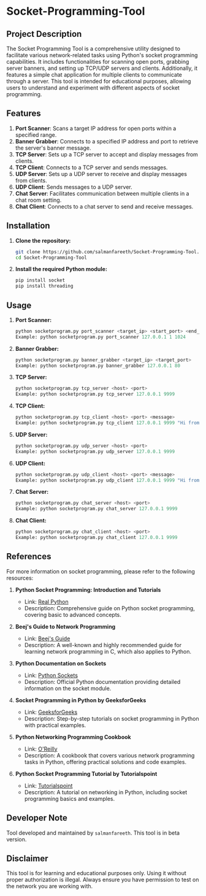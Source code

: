 # Socket-Programming-Tool

## Project Description

The Socket Programming Tool is a comprehensive utility designed to facilitate various network-related tasks using Python's socket programming capabilities. It includes functionalities for scanning open ports, grabbing server banners, and setting up TCP/UDP servers and clients. Additionally, it features a simple chat application for multiple clients to communicate through a server. This tool is intended for educational purposes, allowing users to understand and experiment with different aspects of socket programming.


## Features

1. **Port Scanner**: Scans a target IP address for open ports within a specified range.
2. **Banner Grabber**: Connects to a specified IP address and port to retrieve the server's banner message.
3. **TCP Server**: Sets up a TCP server to accept and display messages from clients.
4. **TCP Client**: Connects to a TCP server and sends messages.
5. **UDP Server**: Sets up a UDP server to receive and display messages from clients.
6. **UDP Client**: Sends messages to a UDP server.
7. **Chat Server**: Facilitates communication between multiple clients in a chat room setting.
8. **Chat Client**: Connects to a chat server to send and receive messages.

## Installation

1. **Clone the repository:**
    ```bash
    git clone https://github.com/salmanfareeth/Socket-Programming-Tool.git
    cd Socket-Programming-Tool
    ```

2. **Install the required Python module:**
    ```bash
    pip install socket
    pip install threading
    ```

## Usage

1. **Port Scanner:**
   ```py
   python socketprogram.py port_scanner <target_ip> <start_port> <end_port>
   Example: python socketprogram.py port_scanner 127.0.0.1 1 1024
   ```
2. **Banner Grabber:**
   ```py
   python socketprogram.py banner_grabber <target_ip> <target_port>
   Example: python socketprogram.py banner_grabber 127.0.0.1 80
   ```

3. **TCP Server:**
   ```py
   python socketprogram.py tcp_server <host> <port>
   Example: python socketprogram.py tcp_server 127.0.0.1 9999
   ```

4. **TCP Client:**
   ```py
   python socketprogram.py tcp_client <host> <port> <message>
   Example: python socketprogram.py tcp_client 127.0.0.1 9999 "Hi from Syed, TCP Server!"
   ```

5. **UDP Server:**
   ```py
   python socketprogram.py udp_server <host> <port>
   Example: python socketprogram.py udp_server 127.0.0.1 9999
   ```

6. **UDP Client:**
   ```py
   python socketprogram.py udp_client <host> <port> <message>
   Example: python socketprogram.py udp_client 127.0.0.1 9999 "Hi from Syed, UDP Server!"
   ```

7. **Chat Server:**
   ```py
   python socketprogram.py chat_server <host> <port>
   Example: python socketprogram.py chat_server 127.0.0.1 9999
   ```
   
8. **Chat Client:**
   ```py
   python socketprogram.py chat_client <host> <port>
   Example: python socketprogram.py chat_client 127.0.0.1 9999
   ```


## References

For more information on socket programming, please refer to the following resources:

1. **Python Socket Programming: Introduction and Tutorials**
   - Link: [Real Python](https://realpython.com/python-sockets/)
   - Description: Comprehensive guide on Python socket programming, covering basic to advanced concepts.

2. **Beej's Guide to Network Programming**
   - Link: [Beej's Guide](http://beej.us/guide/bgnet/)
   - Description: A well-known and highly recommended guide for learning network programming in C, which also applies to Python.

3. **Python Documentation on Sockets**
   - Link: [Python Sockets](https://docs.python.org/3/library/socket.html)
   - Description: Official Python documentation providing detailed information on the socket module.

4. **Socket Programming in Python by GeeksforGeeks**
   - Link: [GeeksforGeeks](https://www.geeksforgeeks.org/socket-programming-python/)
   - Description: Step-by-step tutorials on socket programming in Python with practical examples.

5. **Python Networking Programming Cookbook**
   - Link: [O'Reilly](https://www.oreilly.com/library/view/python-network-programming/9781785885123/)
   - Description: A cookbook that covers various network programming tasks in Python, offering practical solutions and code examples.

6. **Python Socket Programming Tutorial by Tutorialspoint**
   - Link: [Tutorialspoint](https://www.tutorialspoint.com/python/python_networking.htm)
   - Description: A tutorial on networking in Python, including socket programming basics and examples.


## Developer Note

Tool developed and maintained by `salmanfareeth`.
This tool is in beta version.

## Disclaimer

This tool is for learning and educational purposes only. Using it without proper authorization is illegal. Always ensure you have permission to test on the network you are working with.
